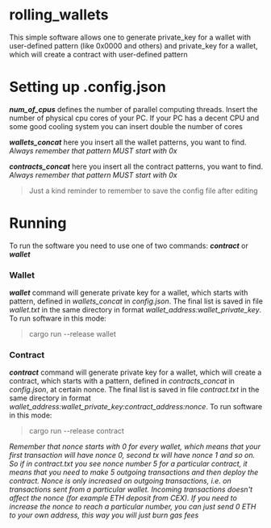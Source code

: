 # rolling_wallets
This simple software allows one to generate private_key for a wallet with user-defined pattern (like 0x0000 and others) and private_key for a wallet, which will create a contract with user-defined pattern

# Setting up .config.json

***num_of_cpus*** defines the number of parallel computing threads. Insert the number of physical cpu cores of your PC. If your PC has a decent CPU and some good cooling system you can insert double the number of cores

***wallets_concat*** here you insert all the wallet patterns, you want to find. _Always remember that pattern MUST start with 0x_

***contracts_concat*** here you insert all the contract patterns, you want to find. _Always remember that pattern MUST start with 0x_

> Just a kind reminder to remember to save the config file after editing

# Running

To run the software you need to use one of two commands: ***contract*** or ***wallet***

### Wallet

***wallet*** command will generate private key for a wallet, which starts with pattern, defined in _wallets_concat_ in _config.json_. The final list is saved in file _wallet.txt_ in the same directory in format _wallet_address:wallet_private_key_. To run software in this mode:

> cargo run --release wallet

### Contract

***contract*** command will generate private key for a wallet, which will create a contract, which starts with a pattern, defined in _contracts_concat_ in _config.json_, at certain nonce. The final list is saved in file _contract.txt_ in the same directory in format _wallet_address:wallet_private_key:contract_address:nonce_. To run software in this mode:

> cargo run --release contract

_Remember that nonce starts with 0 for every wallet, which means that your first transaction will have nonce 0, second tx will have nonce 1 and so on. So if in contract.txt you see nonce number 5 for a particular contract, it means that you need to make 5 outgoing transactions and then deploy the contract. Nonce is only increased on outgoing transactions, i.e. on transactions sent from a particular wallet. Incoming transactions doesn't affect the nonce (for example ETH deposit from CEX). If you need to increase the nonce to reach a particular number, you can just send 0 ETH to your own address, this way you will just burn gas fees_
